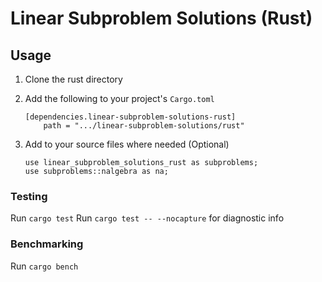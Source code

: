 # Linear Subproblem Solutions (Rust)

## Usage

1. Clone the rust directory

2. Add the following to your project's `Cargo.toml`

    ```
    [dependencies.linear-subproblem-solutions-rust]
        path = ".../linear-subproblem-solutions/rust"
    ```

3. Add to your source files where needed (Optional)

    ```
    use linear_subproblem_solutions_rust as subproblems;
    use subproblems::nalgebra as na;
    ```

### Testing

Run `cargo test`
Run `cargo test -- --nocapture` for diagnostic info

### Benchmarking

Run `cargo bench`
